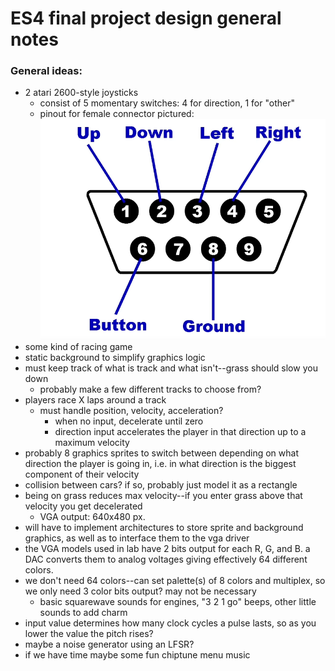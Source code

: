 # ES4 final project design general notes

### General ideas:
- 2 atari 2600-style joysticks
  - consist of 5 momentary switches: 4 for direction, 1 for "other"
  - pinout for female connector pictured:
![pinout](/atari_pinout_female.png)
- some kind of racing game
- static background to simplify graphics logic
- must keep track of what is track and what isn't--grass should slow you down
  - probably make a few different tracks to choose from?
- players race X laps around a track
  - must handle position, velocity, acceleration?
    - when no input, decelerate until zero 
    - direction input accelerates the player in that direction up to a maximum velocity
- probably 8 graphics sprites to switch between depending on what direction the player is going in, i.e. in what direction is the biggest component of their velocity 
- collision between cars? if so, probably just model it as a rectangle 
- being on grass reduces max velocity--if you enter grass above that velocity you get decelerated
    - VGA output: 640x480 px. 
- will have to implement architectures to store sprite and background graphics, as well as to interface them to the vga driver
- the VGA models used in lab have 2 bits output for each R, G, and B. a DAC converts them to analog voltages giving effectively 64 different colors. 
- we don't need 64 colors--can set palette(s) of 8 colors and multiplex, so we only need 3 color bits output? may not be necessary
    - basic squarewave sounds for engines, "3 2 1 go" beeps, other little sounds to add charm 
- input value determines how many clock cycles a pulse lasts, so as you lower the value the pitch rises?
- maybe a noise generator using an LFSR?
- if we have time maybe some fun chiptune menu music

